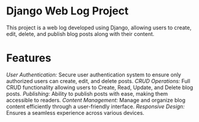 # Django Web Log Project 
This project is a web log developed using Django, allowing users to create, edit, delete, and publish blog posts along with their content.
# Features
*User Authentication:* Secure user authentication system to ensure only authorized users can create, edit, and delete posts.
*CRUD Operations:* Full CRUD functionality allowing users to Create, Read, Update, and Delete blog posts.
*Publishing:* Ability to publish posts with ease, making them accessible to readers.
*Content Management:* Manage and organize blog content efficiently through a user-friendly interface.
*Responsive Design:* Ensures a seamless experience across various devices.

